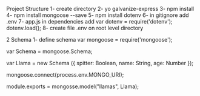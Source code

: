 Project Structure
1- create directory
2- yo galvanize-express
3- npm install
4- npm install mongoose --save
5- npm install dotenv
6- in gitignore add .env
7- app.js in dependencies add
  var dotenv = require('dotenv');
  dotenv.load();
8- create file .env on root level directory

2 Schema
1- define schema
  var mongoose = require('mongoose');

var Schema = mongoose.Schema;

var Llama = new Schema ({
  spitter: Boolean,
  name: String,
  age: Number
});

mongoose.connect(process.env.MONGO_URI);


module.exports = mongosse.model("llamas", Llama);

